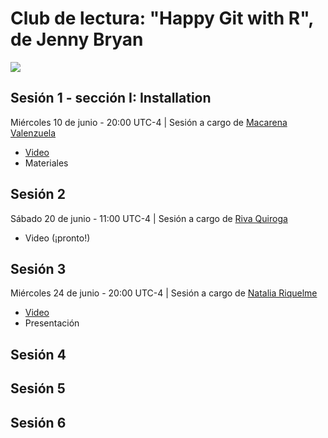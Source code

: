 # Club de lectura: "Happy Git with R", de Jenny Bryan
![](club-de-lectura.png)

## Sesión 1 - sección I: Installation
Miércoles 10 de junio - 20:00 UTC-4 | Sesión a cargo de [Macarena Valenzuela](https://twitter.com/macavalenzuela)

* [Video](https://vimeo.com/427950367)
* Materiales

## Sesión 2
Sábado 20 de junio - 11:00 UTC-4 | Sesión a cargo de [Riva Quiroga](https://twitter.com/rivaquiroga)

* Video (¡pronto!)

## Sesión 3
Miércoles 24 de junio - 20:00 UTC-4 | Sesión a cargo de [Natalia Riquelme](https://twitter.com/NatyRiquelmeS)

* [Video](https://vimeo.com/432356626)
* Presentación
## Sesión 4

## Sesión 5

## Sesión 6
